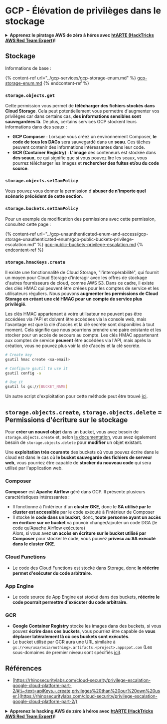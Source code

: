 # GCP - Élévation de privilèges dans le stockage

<details>

<summary><strong>Apprenez le piratage AWS de zéro à héros avec</strong> <a href="https://training.hacktricks.xyz/courses/arte"><strong>htARTE (HackTricks AWS Red Team Expert)</strong></a><strong>!</strong></summary>

Autres moyens de soutenir HackTricks :

* Si vous souhaitez voir votre **entreprise annoncée dans HackTricks** ou **télécharger HackTricks en PDF**, consultez les [**PLANS D'ABONNEMENT**](https://github.com/sponsors/carlospolop)!
* Obtenez le [**merchandising officiel PEASS & HackTricks**](https://peass.creator-spring.com)
* Découvrez [**La Famille PEASS**](https://opensea.io/collection/the-peass-family), notre collection d'[**NFTs**](https://opensea.io/collection/the-peass-family) exclusifs
* **Rejoignez le** 💬 [**groupe Discord**](https://discord.gg/hRep4RUj7f) ou le [**groupe Telegram**](https://t.me/peass) ou **suivez** moi sur **Twitter** 🐦 [**@carlospolopm**](https://twitter.com/carlospolopm)**.**
* **Partagez vos astuces de piratage en soumettant des PR aux dépôts github** [**HackTricks**](https://github.com/carlospolop/hacktricks) et [**HackTricks Cloud**](https://github.com/carlospolop/hacktricks-cloud).

</details>

## Stockage

Informations de base :

{% content-ref url="../gcp-services/gcp-storage-enum.md" %}
[gcp-storage-enum.md](../gcp-services/gcp-storage-enum.md)
{% endcontent-ref %}

### `storage.objects.get`

Cette permission vous permet de **télécharger des fichiers stockés dans Cloud Storage**. Cela peut potentiellement vous permettre d'augmenter vos privilèges car dans certains cas, **des informations sensibles sont sauvegardées là**. De plus, certains services GCP stockent leurs informations dans des seaux :

* **GCP Composer** : Lorsque vous créez un environnement Composer, **le code de tous les DAGs** sera sauvegardé dans un **seau**. Ces tâches peuvent contenir des informations intéressantes dans leur code.
* **GCR (Container Registry)** : **L'image** des conteneurs est stockée dans **des seaux**, ce qui signifie que si vous pouvez lire les seaux, vous pourrez télécharger les images et **rechercher des fuites et/ou du code source**.

### `storage.objects.setIamPolicy`

Vous pouvez vous donner la permission d'**abuser de n'importe quel scénario précédent de cette section**.

### **`storage.buckets.setIamPolicy`**

Pour un exemple de modification des permissions avec cette permission, consultez cette page :

{% content-ref url="../gcp-unaunthenticated-enum-and-access/gcp-storage-unauthenticated-enum/gcp-public-buckets-privilege-escalation.md" %}
[gcp-public-buckets-privilege-escalation.md](../gcp-unaunthenticated-enum-and-access/gcp-storage-unauthenticated-enum/gcp-public-buckets-privilege-escalation.md)
{% endcontent-ref %}

### `storage.hmacKeys.create`

Il existe une fonctionnalité de Cloud Storage, "l'interopérabilité", qui fournit un moyen pour Cloud Storage d'interagir avec les offres de stockage d'autres fournisseurs de cloud, comme AWS S3. Dans ce cadre, il existe des clés HMAC qui peuvent être créées pour les comptes de service et les utilisateurs réguliers. Nous pouvons **augmenter les permissions de Cloud Storage en créant une clé HMAC pour un compte de service plus privilégié**.

Les clés HMAC appartenant à votre utilisateur ne peuvent pas être accédées via l'API et doivent être accédées via la console web, mais l'avantage est que la clé d'accès et la clé secrète sont disponibles à tout moment. Cela signifie que nous pourrions prendre une paire existante et les stocker pour un accès de secours au compte. Les clés HMAC appartenant aux comptes de service **peuvent** être accédées via l'API, mais après la création, vous ne pouvez plus voir la clé d'accès et la clé secrète.
```bash
# Create key
gsutil hmac create <sa-email>

# Configure gsutil to use it
gsutil config -a

# Use it
gsutil ls gs://[BUCKET_NAME]
```
Un autre script d'exploitation pour cette méthode peut être trouvé [ici](https://github.com/RhinoSecurityLabs/GCP-IAM-Privilege-Escalation/blob/master/ExploitScripts/storage.hmacKeys.create.py).

## `storage.objects.create`, `storage.objects.delete` = Permissions d'écriture sur le stockage

Pour **créer un nouvel objet** dans un bucket, vous avez besoin de `storage.objects.create` et, selon [la documentation](https://cloud.google.com/storage/docs/access-control/iam-permissions#object_permissions), vous avez également besoin de `storage.objects.delete` pour **modifier** un objet existant.

Une **exploitation très courante** des buckets où vous pouvez écrire dans le cloud est dans le cas où **le bucket sauvegarde des fichiers de serveur web**, vous pourriez être capable de **stocker du nouveau code** qui sera utilisé par l'application web.

### Composer

**Composer** est **Apache Airflow** géré dans GCP. Il présente plusieurs caractéristiques intéressantes :

* Il fonctionne à l'intérieur d'un **cluster GKE**, donc le **SA utilisé par le cluster est accessible** par le code exécuté à l'intérieur de Composer
* Il stocke le **code dans un bucket**, donc, **toute personne ayant un accès en écriture sur ce bucket** va pouvoir changer/ajouter un code DGA (le code qu'Apache Airflow exécutera)\
Alors, si vous avez **un accès en écriture sur le bucket utilisé par Composer** pour stocker le code, vous pouvez **privesc au SA exécuté dans le cluster GKE**.

### Cloud Functions

* Le code des Cloud Functions est stocké dans Storage, donc **le réécrire permet d'exécuter du code arbitraire**.

### App Engine

* Le code source de App Engine est stocké dans des buckets, **réécrire le code pourrait permettre d'exécuter du code arbitraire.**

### GCR

* **Google Container Registry** stocke les images dans des buckets, si vous pouvez **écrire dans ces buckets**, vous pourriez être capable de **vous déplacer latéralement là où ces buckets sont exécutés.**
* Le bucket utilisé par GCR aura une URL similaire à `gs://<eu/usa/asia/nothing>.artifacts.<project>.appspot.com` (Les sous-domaines de premier niveau sont spécifiés [ici](https://cloud.google.com/container-registry/docs/pushing-and-pulling)).

## **Références**

* [https://rhinosecuritylabs.com/cloud-security/privilege-escalation-google-cloud-platform-part-2/#:\~:text=apiKeys.-,create,privileges%20than%20our%20own%20user.](https://rhinosecuritylabs.com/cloud-security/privilege-escalation-google-cloud-platform-part-2/)

<details>

<summary><strong>Apprenez le hacking AWS de zéro à héros avec</strong> <a href="https://training.hacktricks.xyz/courses/arte"><strong>htARTE (HackTricks AWS Red Team Expert)</strong></a><strong>!</strong></summary>

Autres moyens de soutenir HackTricks :

* Si vous souhaitez voir votre **entreprise annoncée dans HackTricks** ou **télécharger HackTricks en PDF**, consultez les [**PLANS D'ABONNEMENT**](https://github.com/sponsors/carlospolop)!
* Obtenez le [**merchandising officiel PEASS & HackTricks**](https://peass.creator-spring.com)
* Découvrez [**La Famille PEASS**](https://opensea.io/collection/the-peass-family), notre collection d'[**NFTs**](https://opensea.io/collection/the-peass-family) exclusifs
* **Rejoignez le** 💬 [**groupe Discord**](https://discord.gg/hRep4RUj7f) ou le [**groupe telegram**](https://t.me/peass) ou **suivez** moi sur **Twitter** 🐦 [**@carlospolopm**](https://twitter.com/carlospolopm)**.**
* **Partagez vos astuces de hacking en soumettant des PR aux dépôts github** [**HackTricks**](https://github.com/carlospolop/hacktricks) et [**HackTricks Cloud**](https://github.com/carlospolop/hacktricks-cloud).

</details>
